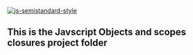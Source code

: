[![js-semistandard-style](https://raw.githubusercontent.com/standard/semistandard/master/badge.svg)](https://github.com/standard/semistandard)
## This is the Javscript Objects and scopes closures project folder